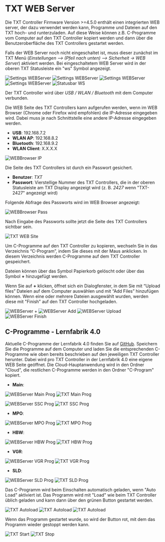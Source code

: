 # TXT WEB Server
Die TXT Controller Firmware Version >=4.5.0 enthält einen integrierten WEB server, der dazu verwendet werden kann, Programme und Dateien auf den TXT hoch- und runterzuladen. Auf diese Weise können z.B. C-Programme vom Computer auf den TXT Controller kopiert werden und dann über die Benutzeroberfläche des TXT Controllers gestartet werden.

Falls der WEB Server noch nicht eingeschaltet ist, muss dieser zunächst im TXT Menü (*Einstellungen –> (Pfeil nach unten) –> Sicherheit -> WEB Server*) aktiviert werden. Bei eingeschaltetem WEB Server wird in der oberen TXT Statusleiste ein "ws" Symbol angezeigt.

![Settings WEBServer](Settings_WEBServer0.png) ![Settings WEBServer](Settings_WEBServer1.png) ![Settings WEBServer](Settings_WEBServer2.png) ![Settings WEBServer](Settings_WEBServer_Off.png) ![Statusbar WS](Settings_WEBServer_On.png)

Der TXT Controller wird über *USB / WLAN / Bluetooth* mit dem Computer verbunden.

Die WEB Seite des TXT Controllers kann aufgerufen werden, wenn im WEB Browser (Chrome oder Firefox wird empfohlen) die IP-Adresse eingegeben wird. Dabei muss je nach Schnittstelle eine andere IP-Adresse eingegeben werden.

* **USB**: 192.168.7.2
* **WLAN AP**: 192.168.8.2
* **Bluetooth**: 192.168.9.2
* **WLAN Client**: X.X.X.X

![WEBBrowser IP](WEBBrowser_IP.png)

Die Seite des TXT Controllers ist durch ein Passwort gesichert.

* **Benutzer**: *TXT*
* **Passwort**: Vierstellige Nummer des TXT Controllers, die in der oberen    Statusleiste am TXT Display angezeigt wird (z. B. *2427* wenn "TXT-2427" angezeigt wird)

Folgende Abfrage des Passworts wird im WEB Browser angezeigt:

![WEBBrowser Pass](WEBBrowser_Pass_de.png)
 
Nach Eingabe des Passworts sollte jetzt die Seite des TXT Controllers sichtbar sein.

![TXT WEB Site](TXT_WEB_Site.png)

Um C-Programme auf den TXT Controller zu kopieren, wechseln Sie in das Verzeichnis “C-Program”, indem Sie dieses mit der Maus anklicken. In diesem Verzeichnis werden C-Programme auf dem TXT Controller gespeichert.

Dateien können über das Symbol Papierkorb gelöscht oder über das Symbol **+** hinzugefügt werden.

Wenn Sie auf **+** klicken, öffnet sich ein Dialogfenster, in dem Sie mit “Upload files” Dateien auf dem Computer auswählen und mit “Add Files” hinzufügen können. Wenn eine oder mehrere Dateien ausgewählt wurden, werden diese mit "Finish" auf den TXT Controller hochgeladen. 

![WEBServer +](WEBServer_p.png) ![WEBServer Add](WEBServer_Add.png) ![WEBServer Upload](WEBServer_Upload.png) ![WEBServer Finish](WEBServer_Finish.png)

## C-Programme - Lernfabrik 4.0
Aktuelle C-Programme der Lernfabrik 4.0 finden Sie auf [GitHub](https://github.com/fischertechnik/txt_training_factory/tree/master/bin). Speichern Sie die Programme auf dem Computer und laden Sie die entsprechenden C-Programme wie oben bereits beschrieben auf den jeweiligen TXT Controller herunter. Dabei wird pro TXT Controller in der Lernfabrik 4.0 eine eigene WEB Seite geöffnet. Die Cloud-Hauptanwendung wird in den Ordner "Cloud", die restlichen C-Programme werden in den Ordner "C-Program" kopiert.

* **Main**:

![WEBServer Main Prog](WEBServer_Main_Prog.png) ![TXT Main Prog](TXT_Main_Prog.png)

![WEBServer SSC Prog](WEBServer_SSC_Prog.png) ![TXT SSC Prog](TXT_SSC_Prog.png)

* **MPO**:

![WEBServer MPO Prog](WEBServer_MPO_Prog.png) ![TXT MPO Prog](TXT_MPO_Prog.png)

* **HBW**:

![WEBServer HBW Prog](WEBServer_HBW_Prog.png) ![TXT HBW Prog](TXT_HBW_Prog.png)

* **VGR**:

![WEBServer VGR Prog](WEBServer_VGR_Prog.png) ![TXT VGR Prog](TXT_VGR_Prog.png)

* **SLD**:

![WEBServer SLD Prog](WEBServer_SLD_Prog.png) ![TXT SLD Prog](TXT_SLD_Prog.png)

Das C-Programm wird beim Einschalten automatisch geladen, wenn "Auto Load" aktiviert ist. Das Programm wird mit "Load" wie beim TXT Controller üblich geladen und kann dann über den grünen Button gestartet werden.

![TXT Autoload](TXT_Autoload0.png)
![TXT Autoload](TXT_Autoload1.png)
![TXT Autoload](TXT_Autoload2.png)

 Wenn das Programm gestartet wurde, so wird der Button rot, mit dem das Programm wieder gestoppt werden kann.
 
![TXT Start](TXT_Start.png) ![TXT Stop](TXT_Stop.png)
